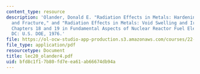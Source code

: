 ```yaml
---
content_type: resource
description: 'Olander, Donald E. "Radiation Effects in Metals: Hardening, Embrittlement,
  and Fracture," and "Radiation Effects in Metals: Void Swelling and Irradiation Creep."
  Chapters 18 and 19 in Fundamental Aspects of Nuclear Reactor Fuel Elements. Washington,
  DC: U.S. DOE, 1976.'
file: https://ol-ocw-studio-app-production.s3.amazonaws.com/courses/22-39-integration-of-reactor-design-operations-and-safety-fall-2006/bfd8c1f17b80fd7eea61ab66674db94a_lec20_olander4.pdf
file_type: application/pdf
resourcetype: Document
title: lec20_olander4.pdf
uid: bfd8c1f1-7b80-fd7e-ea61-ab66674db94a
---
```

